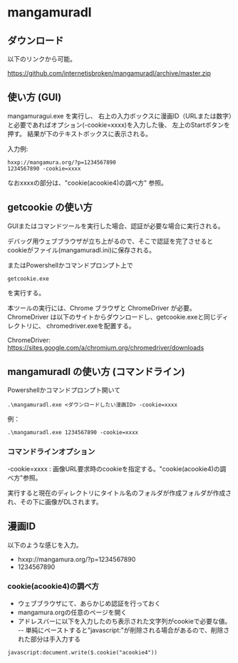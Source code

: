 # mangamuradl

## ダウンロード

以下のリンクから可能。

https://github.com/internetisbroken/mangamuradl/archive/master.zip

## 使い方 (GUI)

mangamuragui.exe を実行し、
右上の入力ボックスに漫画ID（URLまたは数字）と必要であればオプション(-cookie=xxxx)を入力した後、
左上のStartボタンを押す。
結果が下のテキストボックスに表示される。

入力例:
```
hxxp://mangamura.org/?p=1234567890
1234567890 -cookie=xxxx
```

なおxxxxの部分は、"cookie(acookie4)の調べ方" 参照。

## getcookie の使い方

GUIまたはコマンドツールを実行した場合、認証が必要な場合に実行される。

デバッグ用ウェブブラウザが立ち上がるので、そこで認証を完了させるとcookieがファイル(mangamuradl.ini)に保存される。

またはPowershellかコマンドプロンプト上で

```
getcookie.exe
```

を実行する。

本ツールの実行には、Chrome ブラウザと ChromeDriver が必要。
ChromeDriver は以下のサイトからダウンロードし、getcookie.exeと同じディレクトリに、
chromedriver.exeを配置する。

ChromeDriver: https://sites.google.com/a/chromium.org/chromedriver/downloads


## mangamuradl の使い方 (コマンドライン)

Powershellかコマンドプロンプト開いて
```
.\mangamuradl.exe <ダウンロードしたい漫画ID> -cookie=xxxx
```

例：
```
.\mangamuradl.exe 1234567890 -cookie=xxxx
```

### コマンドラインオプション

-cookie=xxxx : 画像URL要求時のcookieを指定する。"cookie(acookie4)の調べ方"参照。


実行すると現在のディレクトリにタイトル名のフォルダが作成フォルダが作成され、その下に画像がDLされます。

## 漫画ID

以下のような感じを入力。
- hxxp://mangamura.org/?p=1234567890
- 1234567890


### cookie(acookie4)の調べ方

- ウェブブラウザにて、あらかじめ認証を行っておく
- mangamura.orgの任意のページを開く
- アドレスバーに以下を入力したのち表示された文字列がcookieで必要な値。
-- 単純にペーストすると"javascript:"が削除される場合があるので、削除された部分は手入力する

```
javascript:document.write($.cookie("acookie4"))
```

